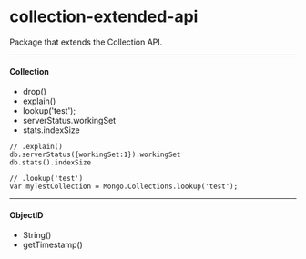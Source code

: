 collection-extended-api
=======================

Package that extends the Collection API.

----------------------------
#### Collection

- drop()
- explain()
- lookup('test');
- serverStatus.workingSet
- stats.indexSize

````
// .explain()
db.serverStatus({workingSet:1}).workingSet  
db.stats().indexSize  

// .lookup('test')
var myTestCollection = Mongo.Collections.lookup('test');
````

----------------------------
#### ObjectID
- String() 
- getTimestamp() 


